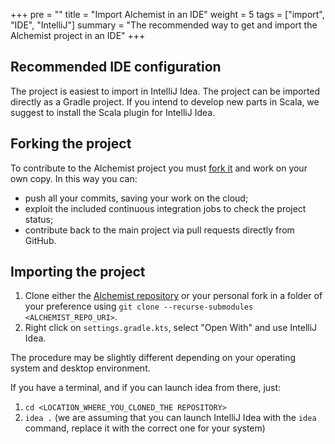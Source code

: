 +++
pre = ""
title = "Import Alchemist in an IDE"
weight = 5
tags = ["import", "IDE", "IntelliJ"]
summary = "The recommended way to get and import the Alchemist project in an IDE"
+++
## Recommended IDE configuration

The project is easiest to import in IntelliJ Idea.
The project can be imported directly as a Gradle project.
If you intend to develop new parts in Scala, we suggest to install the Scala plugin for IntelliJ Idea.

## Forking the project
To contribute to the Alchemist project you must
[fork it](https://github.com/AlchemistSimulator/Alchemist/fork) and work on your own
copy. In this way you can:

* push all your commits, saving your work on the cloud;
* exploit the included continuous integration jobs to check the project status;
* contribute back to the main project via pull requests directly from GitHub.

## Importing the project

1. Clone either the [Alchemist repository](https://github.com/AlchemistSimulator/Alchemist) 
   or your personal fork in a folder of your preference using `git clone --recurse-submodules <ALCHEMIST_REPO_URI>`.
1. Right click on `settings.gradle.kts`, select "Open With" and use IntelliJ Idea.

The procedure may be slightly different depending on your operating system and desktop environment.

If you have a terminal, and if you can launch idea from there, just:

1. `cd <LOCATION_WHERE_YOU_CLONED_THE REPOSITORY>`
1. `idea .` (we are assuming that you can launch IntelliJ Idea with the `idea` command, replace it with the correct one for your system)


